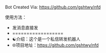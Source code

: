 Bot Created Via: https://github.com/gshtwy/nfd

使用方法：

- 发消息直接发
- ==================
- ☯️介绍：这个是一个私信转发机器人 
- 🌐项目地址：https://github.com/gshtwy/nfd
